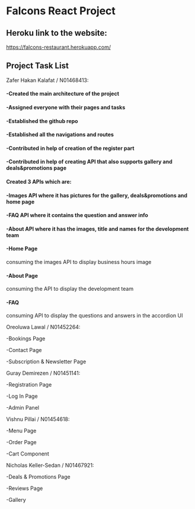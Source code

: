 # Falcons React Project

## Heroku link to the website:

https://falcons-restaurant.herokuapp.com/

## Project Task List

Zafer Hakan Kalafat / N01468413:

#### -Created the main architecture of the project
#### -Assigned everyone with their pages and tasks
#### -Established the github repo 
#### -Established all the navigations and routes
#### -Contributed in help of creation of the register part
#### -Contributed in help of creating API that also supports gallery and deals&promotions page

#### Created 3 APIs which are:

  #### -Images API where it has pictures for the gallery, deals&promotions and home page

  #### -FAQ API where it contains the question and answer info

  #### -About API where it has the images, title and names for the development team

#### -Home Page
 consuming the images API to display business hours image

#### -About Page
 consuming the API to display the development team

#### -FAQ
 consuming API to display the questions and answers in the accordion UI

Oreoluwa Lawal / N01452264:

-Bookings Page

-Contact Page

-Subscription & Newsletter Page

Guray Demirezen / N01451141:

-Registration Page

-Log In Page

-Admin Panel

Vishnu Pillai / N01454618:

-Menu Page

-Order Page

-Cart Component

Nicholas Keller-Sedan / N01467921:

-Deals & Promotions Page

-Reviews Page

-Gallery